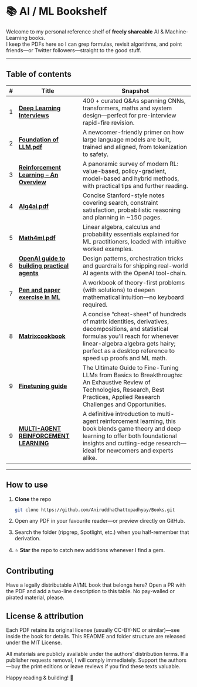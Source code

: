 # 📚 AI / ML Bookshelf

Welcome to my personal reference shelf of **freely shareable** AI & Machine-Learning books.  
I keep the PDFs here so I can grep formulas, revisit algorithms, and point friends—or Twitter followers—straight to the good stuff.

---

## Table of contents

| # | Title | Snapshot |
|---|-------|----------|
| 1 | **[Deep Learning Interviews](./1.Deep%20learning%20Interviews.pdf)** | 400 + curated Q&As spanning CNNs, transformers, maths and system design—perfect for pre-interview rapid-fire revision. |
| 2 | **[Foundation of LLM.pdf](./2.Foundation%20of%20LLM.pdf)** | A newcomer-friendly primer on how large language models are built, trained and aligned, from tokenization to safety. |
| 3 | **[Reinforcement Learning – An Overview](./3.Reinforcement%20Learning-%20An%20Overview.pdf)** | A panoramic survey of modern RL: value-based, policy-gradient, model-based and hybrid methods, with practical tips and further reading. |
| 4 | **[Alg4ai.pdf](./4.alg4ai.pdf)** | Concise Stanford-style notes covering search, constraint satisfaction, probabilistic reasoning and planning in ~150 pages. |
| 5 | **[Math4ml.pdf](./5.math4ml.pdf)** | Linear algebra, calculus and probability essentials explained for ML practitioners, loaded with intuitive worked examples. |
| 6 | **[OpenAI guide to building practical agents](./6.openAI%20guide%20to%20building%20practical%20agents.pdf)** | Design patterns, orchestration tricks and guardrails for shipping real-world AI agents with the OpenAI tool-chain. |
| 7 | **[Pen and paper exercise in ML](./7.pen%20and%20paper%20exercise%20in%20ML.pdf)** | A workbook of theory-first problems (with solutions) to deepen mathematical intuition—no keyboard required. |
| 8 | **[Matrixcookbook](./8.matrixcookbook.pdf)** | A concise “cheat-sheet” of hundreds of matrix identities, derivatives, decompositions, and statistical formulas you’ll reach for whenever linear-algebra algebra gets hairy; perfect as a desktop reference to speed up proofs and ML math. |
| 9 |**[Finetuning guide](./9.finetuning%20guide.pdf)** | The Ultimate Guide to Fine-Tuning LLMs from Basics to Breakthroughs: An Exhaustive Review of Technologies, Research, Best Practices, Applied Research Challenges and Opportunities. |
| 9 |**[MULTI-AGENT REINFORCEMENT LEARNING](./10.marl-book.pdf)** | A definitive introduction to multi-agent reinforcement learning, this book blends game theory and deep learning to offer both foundational insights and cutting-edge research—ideal for newcomers and experts alike. | 

---

## How to use

1. **Clone** the repo  
   ```bash
   git clone https://github.com/AniruddhaChattopadhyay/Books.git

2. Open any PDF in your favourite reader—or preview directly on GitHub.

3. Search the folder (ripgrep, Spotlight, etc.) when you half-remember that derivation.

4. ⭐ **Star** the repo to catch new additions whenever I find a gem.

## Contributing
Have a legally distributable AI/ML book that belongs here?
Open a PR with the PDF and add a two-line description to this table. No pay-walled or pirated material, please.

## License & attribution
Each PDF retains its original license (usually CC-BY-NC or similar)—see inside the book for details.
This README and folder structure are released under the MIT License.

All materials are publicly available under the authors’ distribution terms. If a publisher requests removal, I will comply immediately. Support the authors—buy the print editions or leave reviews if you find these texts valuable.

Happy reading & building! 🚀

